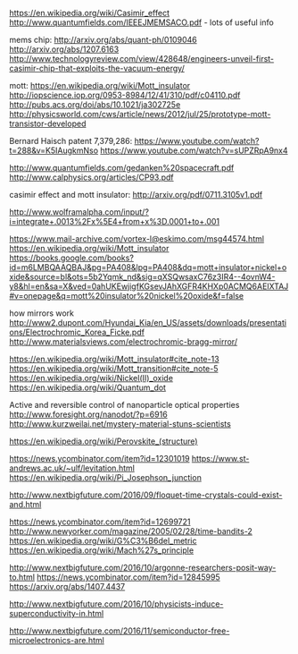 https://en.wikipedia.org/wiki/Casimir_effect
http://www.quantumfields.com/IEEEJMEMSACO.pdf - lots of useful info

mems chip:
http://arxiv.org/abs/quant-ph/0109046
http://arxiv.org/abs/1207.6163
http://www.technologyreview.com/view/428648/engineers-unveil-first-casimir-chip-that-exploits-the-vacuum-energy/

mott:
https://en.wikipedia.org/wiki/Mott_insulator
http://iopscience.iop.org/0953-8984/12/41/310/pdf/c04110.pdf
http://pubs.acs.org/doi/abs/10.1021/ja302725e
http://physicsworld.com/cws/article/news/2012/jul/25/prototype-mott-transistor-developed

Bernard Haisch patent 7,379,286:
https://www.youtube.com/watch?t=288&v=K5IAugkmNso
https://www.youtube.com/watch?v=sUPZRpA9nx4

http://www.quantumfields.com/gedanken%20spacecraft.pdf
http://www.calphysics.org/articles/CP93.pdf

casimir effect and mott insulator:
http://arxiv.org/pdf/0711.3105v1.pdf

http://www.wolframalpha.com/input/?i=integrate+.0013%2Fx%5E4+from+x%3D.0001+to+.001

https://www.mail-archive.com/vortex-l@eskimo.com/msg44574.html
https://en.wikipedia.org/wiki/Mott_insulator
https://books.google.com/books?id=m6LMBQAAQBAJ&pg=PA408&lpg=PA408&dq=mott+insulator+nickel+oxide&source=bl&ots=5b2Yqmk_nd&sig=qXSQwsaxC76z3IR4--4ovnW4-y8&hl=en&sa=X&ved=0ahUKEwjigfKGsevJAhXGFR4KHXp0ACMQ6AEIXTAJ#v=onepage&q=mott%20insulator%20nickel%20oxide&f=false

how mirrors work
http://www2.dupont.com/Hyundai_Kia/en_US/assets/downloads/presentations/Electrochromic_Korea_Ficke.pdf
http://www.materialsviews.com/electrochromic-bragg-mirror/

https://en.wikipedia.org/wiki/Mott_insulator#cite_note-13
https://en.wikipedia.org/wiki/Mott_transition#cite_note-5
https://en.wikipedia.org/wiki/Nickel(II)_oxide
https://en.wikipedia.org/wiki/Quantum_dot

Active and reversible control of nanoparticle optical properties
http://www.foresight.org/nanodot/?p=6916
http://www.kurzweilai.net/mystery-material-stuns-scientists

https://en.wikipedia.org/wiki/Perovskite_(structure)

https://news.ycombinator.com/item?id=12301019
https://www.st-andrews.ac.uk/~ulf/levitation.html
https://en.wikipedia.org/wiki/Pi_Josephson_junction

http://www.nextbigfuture.com/2016/09/floquet-time-crystals-could-exist-and.html

https://news.ycombinator.com/item?id=12699721
http://www.newyorker.com/magazine/2005/02/28/time-bandits-2
https://en.wikipedia.org/wiki/G%C3%B6del_metric
https://en.wikipedia.org/wiki/Mach%27s_principle

http://www.nextbigfuture.com/2016/10/argonne-researchers-posit-way-to.html
https://news.ycombinator.com/item?id=12845995
https://arxiv.org/abs/1407.4437

http://www.nextbigfuture.com/2016/10/physicists-induce-superconductivity-in.html

http://www.nextbigfuture.com/2016/11/semiconductor-free-microelectronics-are.html
